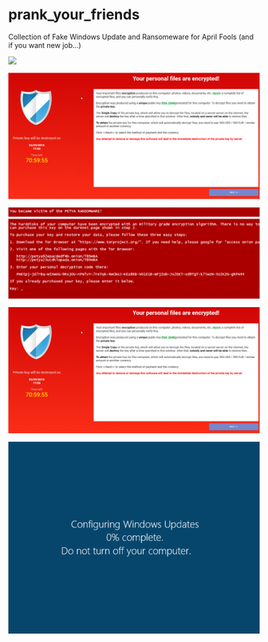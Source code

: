 # prank_your_friends
Collection of Fake Windows Update and Ransomeware for April Fools (and if you want new job...) 

![](![img/menu.png)

![](img/CryptoPrank01.png)

![](img/CryptoPrank02.png)

![](img/CryptoPrank01.png)

![](img/win8_update.png)

